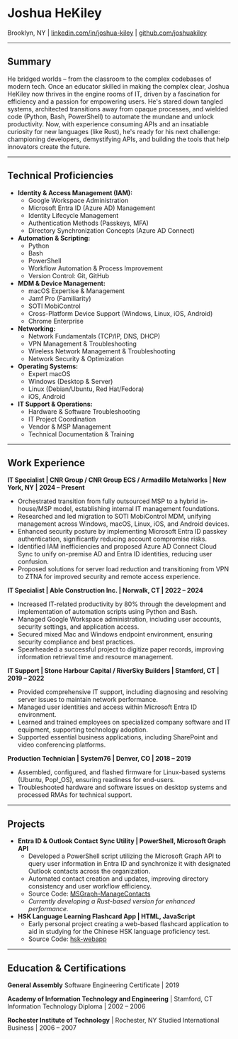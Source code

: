 # Joshua HeKiley

Brooklyn, NY | [linkedin.com/in/joshua-kiley](https://linkedin.com/in/joshua-kiley) | [github.com/joshuakiley](https://github.com/joshuakiley)

---

## Summary

He bridged worlds – from the classroom to the complex codebases of modern tech. Once an educator skilled in making the complex clear, Joshua HeKiley now thrives in the engine rooms of IT, driven by a fascination for efficiency and a passion for empowering users. He's stared down tangled systems, architected transitions away from opaque processes, and wielded code (Python, Bash, PowerShell) to automate the mundane and unlock productivity. Now, with experience consuming APIs and an insatiable curiosity for new languages (like Rust), he's ready for his next challenge: championing developers, demystifying APIs, and building the tools that help innovators create the future.

---

## Technical Proficiencies

- **Identity & Access Management (IAM):**
  - Google Workspace Administration
  - Microsoft Entra ID (Azure AD) Management
  - Identity Lifecycle Management
  - Authentication Methods (Passkeys, MFA)
  - Directory Synchronization Concepts (Azure AD Connect)
- **Automation & Scripting:**
  - Python
  - Bash
  - PowerShell
  - Workflow Automation & Process Improvement
  - Version Control: Git, GitHub
- **MDM & Device Management:**
  - macOS Expertise & Management
  - Jamf Pro (Familiarity)
  - SOTI MobiControl
  - Cross-Platform Device Support (Windows, Linux, iOS, Android)
  - Chrome Enterprise
- **Networking:**
  - Network Fundamentals (TCP/IP, DNS, DHCP)
  - VPN Management & Troubleshooting
  - Wireless Network Management & Troubleshooting
  - Network Security & Optimization
- **Operating Systems:**
  - Expert macOS
  - Windows (Desktop & Server)
  - Linux (Debian/Ubuntu, Red Hat/Fedora)
  - iOS, Android
- **IT Support & Operations:**
  - Hardware & Software Troubleshooting
  - IT Project Coordination
  - Vendor & MSP Management
  - Technical Documentation & Training

---

## Work Experience

**IT Specialist | CNR Group / CNR Group ECS / Armadillo Metalworks | New York, NY | 2024 – Present**

- Orchestrated transition from fully outsourced MSP to a hybrid in-house/MSP model, establishing internal IT management foundations.
- Researched and led migration to SOTI MobiControl MDM, unifying management across Windows, macOS, Linux, iOS, and Android devices.
- Enhanced security posture by implementing Microsoft Entra ID passkey authentication, significantly reducing account compromise risks.
- Identified IAM inefficiencies and proposed Azure AD Connect Cloud Sync to unify on-premise AD and Entra ID identities, reducing user confusion.
- Proposed solutions for server load reduction and transitioning from VPN to ZTNA for improved security and remote access experience.

**IT Specialist | Able Construction Inc. | Norwalk, CT | 2022 – 2024**

- Increased IT-related productivity by 80% through the development and implementation of automation scripts using Python and Bash.
- Managed Google Workspace administration, including user accounts, security settings, and application access.
- Secured mixed Mac and Windows endpoint environment, ensuring security compliance and best practices.
- Spearheaded a successful project to digitize paper records, improving information retrieval time and resource management.

**IT Support | Stone Harbour Capital / RiverSky Builders | Stamford, CT | 2019 – 2022**

- Provided comprehensive IT support, including diagnosing and resolving server issues to maintain network performance.
- Managed user identities and access within Microsoft Entra ID environment.
- Learned and trained employees on specialized company software and IT equipment, supporting technology adoption.
- Supported essential business applications, including SharePoint and video conferencing platforms.

**Production Technician | System76 | Denver, CO | 2018 – 2019**

- Assembled, configured, and flashed firmware for Linux-based systems (Ubuntu, Pop!\_OS), ensuring readiness for end-users.
- Troubleshooted hardware and software issues on desktop systems and processed RMAs for technical support.

---

## Projects

- **Entra ID & Outlook Contact Sync Utility | PowerShell, Microsoft Graph API**
  - Developed a PowerShell script utilizing the Microsoft Graph API to query user information in Entra ID and synchronize it with designated Outlook contacts across the organization.
  - Automated contact creation and updates, improving directory consistency and user workflow efficiency.
  - Source Code: [MSGraph-ManageContacts](https://github.com/joshuakiley/MSGraph-ManageContacts)
  - _Currently developing a Rust-based version for enhanced performance._
- **HSK Language Learning Flashcard App | HTML, JavaScript**
  - Early personal project creating a web-based flashcard application to aid in studying for the Chinese HSK language proficiency test.
  - Source Code: [hsk-webapp](https://github.com/joshuakiley/hsk-webapp)

---

## Education & Certifications

**General Assembly**
Software Engineering Certificate | 2019

**Academy of Information Technology and Engineering** | Stamford, CT
Information Technology Diploma | 2002 – 2006

**Rochester Institute of Technology** | Rochester, NY
Studied International Business | 2006 – 2007
